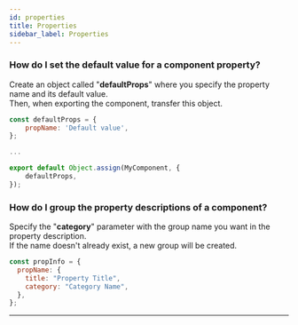 ```yaml
---
id: properties
title: Properties
sidebar_label: Properties
---
```


### How do I set the default value for a component property?

Create an object called "**defaultProps**" where you specify the property name and its default value.<br /> Then, when exporting the component, transfer this object.

```js
const defaultProps = {
    propName: 'Default value',
};

...

export default Object.assign(MyComponent, {
    defaultProps,
});
```

### How do I group the property descriptions of a component?

Specify the "**category**" parameter with the group name you want in the property description.<br /> If the name doesn't already exist, a new group will be created.

```js
const propInfo = {
  propName: {
    title: "Property Title",
    category: "Category Name",
  },
};
```

---
